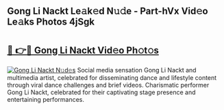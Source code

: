 ## Gong Li Nackt Le𝚊k𝚎d N𝚞𝚍e - Part-hVx Vid𝚎o Le𝚊ks Photos 4jSgk

# <h2><a href="http://fb11uc.evod.top/?m=Gong+Li+Nackt">🔗 👉🔴 Gong Li Nackt Vid𝚎o Ph𝚘t𝚘s</a></h2>

[![Gong Li Nackt N𝚞d𝚎s](https://i.imgur.com/8V9OHl7.gif)](http://fb11uc.evod.top/?m=Gong+Li+Nackt)
Social media sensation Gong Li Nackt and multimedia artist, celebrated for disseminating dance and lifestyle content through viral dance challenges and brief videos. Charismatic performer Gong Li Nackt, celebrated for their captivating stage presence and entertaining performances. 
